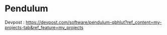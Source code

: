 # Pendulum

Devpost : https://devpost.com/software/pendulum-qbhlut?ref_content=my-projects-tab&ref_feature=my_projects
